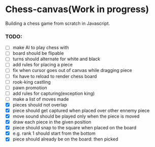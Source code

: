 # Chess-canvas(Work in progress)
Building a chess game from scratch in Javascript.

### TODO:
- [ ] make AI to play chess with
- [ ] board should be flipable
- [ ] turns should alternate for white and black
- [ ] add rules for placing a piece
- [ ] fix when cursor goes out of canvas while dragging piece
- [ ] fix have to reload to render chess board
- [ ] rook-king castling
- [ ] pawn promotion
- [ ] add rules for capturing(exception king)
- [ ] make a list of moves made
- [x] pieces should not overlap
- [x] piece should get captured when placed over other ennemy piece
- [x] move sound should be played only when the piece is moved
- [x] draw each piece in the given position
- [x] piece should snap to the square when placed on the board
- [x] e.g. rank 1 should start from the bottom
- [x] piece should already be on the board: then picked
